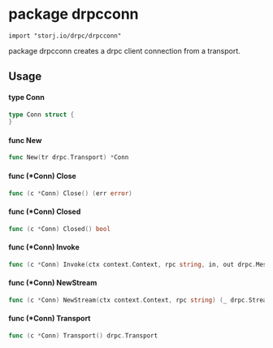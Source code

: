 # package drpcconn

`import "storj.io/drpc/drpcconn"`

package drpcconn creates a drpc client connection from a transport.

## Usage

#### type Conn

```go
type Conn struct {
}
```


#### func  New

```go
func New(tr drpc.Transport) *Conn
```

#### func (*Conn) Close

```go
func (c *Conn) Close() (err error)
```

#### func (*Conn) Closed

```go
func (c *Conn) Closed() bool
```

#### func (*Conn) Invoke

```go
func (c *Conn) Invoke(ctx context.Context, rpc string, in, out drpc.Message) (err error)
```

#### func (*Conn) NewStream

```go
func (c *Conn) NewStream(ctx context.Context, rpc string) (_ drpc.Stream, err error)
```

#### func (*Conn) Transport

```go
func (c *Conn) Transport() drpc.Transport
```
